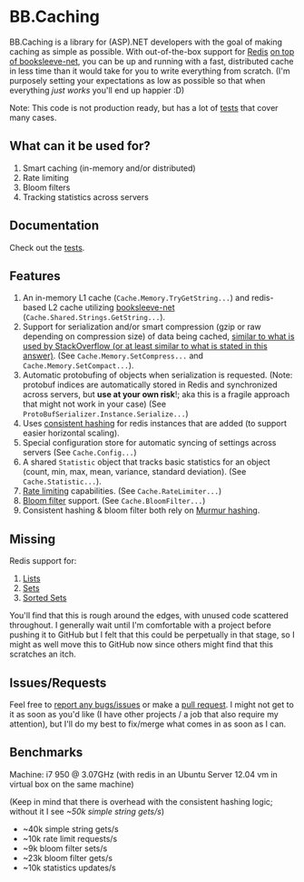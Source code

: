 BB.Caching
==========

BB.Caching is a library for (ASP).NET developers with the goal of making caching as simple as possible. With out-of-the-box support for [Redis](http://redis.io) [on top of booksleeve-net](https://code.google.com/p/booksleeve/), you can be up and running with a fast, distributed cache in less time than it would take for you to write everything from scratch. (I'm purposely setting your expectations as low as possible so that when everything _just works_ you'll end up happier :D)

Note: This code is not production ready, but has a lot of [tests](https://github.com/JesseBuesking/BB.Caching/blob/master/BB.Caching.Tests/CacheTests.cs) that cover many cases.

What can it be used for?
------------------------
1. Smart caching (in-memory and/or distributed)
2. Rate limiting
3. Bloom filters
4. Tracking statistics across servers

Documentation
-------------
Check out the [tests](https://github.com/JesseBuesking/BB.Caching/tree/master/BB.Caching.Tests).

Features
--------
1. An in-memory L1 cache (```Cache.Memory.TryGetString...```) and redis-based L2 cache utilizing [booksleeve-net](https://code.google.com/p/booksleeve/) (```Cache.Shared.Strings.GetString...```).
2. Support for serialization and/or smart compression (gzip or raw depending on compression size) of data being cached, [similar to what is used by StackOverflow (or at least similar to what is stated in this answer)](http://meta.stackoverflow.com/a/69172). (See ```Cache.Memory.SetCompress...``` and ```Cache.Memory.SetCompact...```).
3. Automatic protobufing of objects when serialization is requested. (Note: protobuf indices are automatically stored in Redis and synchronized across servers, but **use at your own risk**!; aka this is a fragile approach that might not work in your case) (See ```ProtoBufSerializer.Instance.Serialize...```)
4. Uses [consistent hashing](http://en.wikipedia.org/wiki/Consistent_hashing) for redis instances that are added (to support easier horizontal scaling).
5. Special configuration store for automatic syncing of settings across servers (See ```Cache.Config...```)
6. A shared ```Statistic``` object that tracks basic statistics for an object (count, min, max, mean, variance, standard deviation). (See ```Cache.Statistic...```).
7. [Rate limiting](http://en.wikipedia.org/wiki/Rate_limiting) capabilities. (See ```Cache.RateLimiter...```)
8. [Bloom filter](http://en.wikipedia.org/wiki/Bloom_filter) support. (See ```Cache.BloomFilter...```)
9. Consistent hashing & bloom filter both rely on [Murmur hashing](https://github.com/JesseBuesking/murmurhash-net).

Missing
-------
Redis support for:

1. [Lists](http://redis.io/commands#list)
2. [Sets](http://redis.io/commands#sets)
3. [Sorted Sets](http://redis.io/commands#sorted_set)

You'll find that this is rough around the edges, with unused code scattered throughout. I generally wait until I'm comfortable with a project before pushing it to GitHub but I felt that this could be perpetually in that stage, so I might as well move this to GitHub now since others might find that this scratches an itch.

Issues/Requests
---------------
Feel free to [report any bugs/issues](https://github.com/JesseBuesking/BB.Caching/issues) or make a [pull request](https://github.com/JesseBuesking/BB.Caching/pulls). I might not get to it as soon as you'd like (I have other projects  / a job that also require my attention), but I'll do my best to fix/merge what comes in as soon as I can.

Benchmarks
----------
Machine: i7 950 @ 3.07GHz (with redis in an Ubuntu Server 12.04 vm in virtual box on the same machine)

(Keep in mind that there is overhead with the consistent hashing logic; without it I see _~50k simple string gets/s_)

- ~40k simple string gets/s
- ~10k rate limit requests/s
- ~9k bloom filter sets/s
- ~23k bloom filter gets/s
- ~10k statistics updates/s